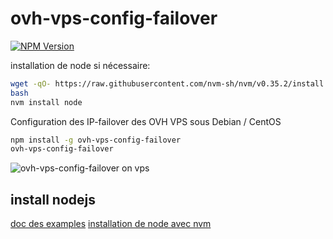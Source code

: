 # ovh-vps-config-failover

[![NPM Version](https://img.shields.io/npm/v/ovh-vps-config-failover.svg?style=flat)](https://www.npmjs.org/package/ovh-vps-config-failover)

installation de node si nécessaire:
```bash
wget -qO- https://raw.githubusercontent.com/nvm-sh/nvm/v0.35.2/install.sh | bash
bash
nvm install node
```

Configuration des IP-failover des OVH VPS sous Debian / CentOS

```bash
npm install -g ovh-vps-config-failover
ovh-vps-config-failover
```

![ovh-vps-config-failover on vps](https://github.com/UrielCh/api-ovh-node/blob/master/samples/ressources/ovh-vps-config-failover.gif?raw=true "preview")

## install nodejs

[doc des examples](https://github.com/UrielCh/api-ovh-node/blob/master/samples/README.md)
[installation de node avec nvm](https://github.com/nvm-sh/nvm)
